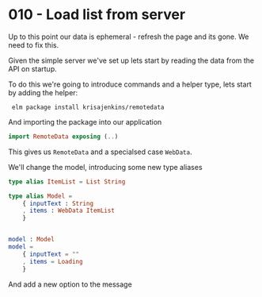 # 010 - Load list from server

Up to this point our data is ephemeral - refresh the page and its gone. We need to fix this.

Given the simple server we've set up lets start by reading the data from the API on startup.

To do this we're going to introduce commands and a helper type, lets start by adding the helper:

` elm package install krisajenkins/remotedata`

And importing the package into our application

```elm
import RemoteData exposing (..)
```

This gives us `RemoteData` and a specialsed case `WebData`.

We'll change the model, introducing some new type aliases

```elm
type alias ItemList = List String

type alias Model =
    { inputText : String
    , items : WebData ItemList
    }


model : Model
model =
    { inputText = ""
    , items = Loading
    }
```

And add a new option to the message